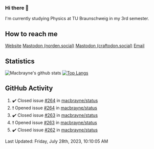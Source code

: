 ### Hi there 👋
I'm currently studying Physics at TU Braunschweig in my 3rd semester.

## How to reach me
[Website](https://florentin-schleuss.de)
<a rel="me" href="https://norden.social/@florentin">Mastodon (norden.social)</a>
<a rel="me" href="https://craftodon.social/@frodolon">Mastodon (craftodon.social)</a>
[Email](mailto:hello@macbrayne.de)

## Statistics
![Macbrayne's github stats](https://github-readme-stats.vercel.app/api?username=macbrayne&count_private=true&show_icons=true&hide_rank=true&custom_title=macbrayne's%20GitHub%20Stats)
[![Top Langs](https://github-readme-stats.vercel.app/api/top-langs/?username=macbrayne&exclude_repo=liftron&layout=compact)](https://github.com/anuraghazra/github-readme-stats)
## GitHub Activity

<!--RECENT_ACTIVITY:start-->
1. ✔️ Closed issue [#264](https://github.com/macbrayne/status/issues/264) in [macbrayne/status](https://github.com/macbrayne/status)
2. ❗️ Opened issue [#264](https://github.com/macbrayne/status/issues/264) in [macbrayne/status](https://github.com/macbrayne/status)
3. ✔️ Closed issue [#263](https://github.com/macbrayne/status/issues/263) in [macbrayne/status](https://github.com/macbrayne/status)
4. ❗️ Opened issue [#263](https://github.com/macbrayne/status/issues/263) in [macbrayne/status](https://github.com/macbrayne/status)
5. ✔️ Closed issue [#262](https://github.com/macbrayne/status/issues/262) in [macbrayne/status](https://github.com/macbrayne/status)
<!--RECENT_ACTIVITY:end-->

<!--RECENT_ACTIVITY:last_update-->
Last Updated: Friday, July 28th, 2023, 10:10:05 AM
<!--RECENT_ACTIVITY:last_update_end-->


<!--
**macbrayne/macbrayne** is a ✨ _special_ ✨ repository because its `README.md` (this file) appears on your GitHub profile.

Here are some ideas to get you started:

- 🔭 I’m currently working on ...
- 🌱 I’m currently learning ...
- 👯 I’m looking to collaborate on ...
- 🤔 I’m looking for help with ...
- 💬 Ask me about ...
- 📫 How to reach me: ...
- 😄 Pronouns: ...
- ⚡ Fun fact: ...
-->
